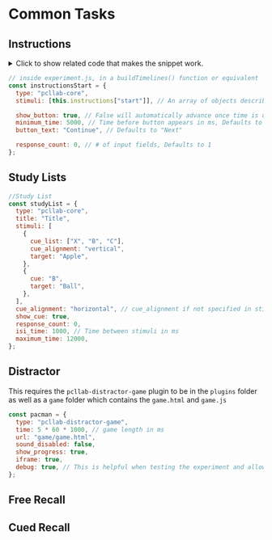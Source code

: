 # Common Tasks

## Instructions

<details>
  <summary>Click to show related code that makes the snippet work.</summary>

```json
// inside materials/instructions.json
{
  "start": {
    "title": "Study Instructions",
    "text": "Here are some instructions. This can accept html tags for formatting <br><br><b>like this.</b>"
  }
}
```

```js
  // somewhere inside experiment.js
  loadMaterials() {
    const self = this;
    $.when(
      $.getJSON("materials/instructions.json", (data) => {
        self.instructions = data;
      })
    ).then(() => {
      self.buildTimeline();
      self.run();
    });
  }

```

</details>

```js
// inside experiment.js, in a buildTimelines() function or equivalent
const instructionsStart = {
  type: "pcllab-core",
  stimuli: [this.instructions["start"]], // An array of objects describing text to show

  show_button: true, // False will automatically advance once time is up
  minimum_time: 5000, // Time before button appears in ms, Defaults to 0ms
  button_text: "Continue", // Defaults to "Next"

  response_count: 0, // # of input fields, Defaults to 1
};
```

## Study Lists

```js
//Study List
const studyList = {
  type: "pcllab-core",
  title: "Title",
  stimuli: [
    {
      cue_list: ["X", "B", "C"],
      cue_alignment: "vertical",
      target: "Apple",
    },
    {
      cue: "B",
      target: "Ball",
    },
  ],
  cue_alignment: "horizontal", // cue_alignment if not specified in stimuli
  show_cue: true,
  response_count: 0,
  isi_time: 1000, // Time between stimuli in ms
  maximum_time: 12000,
};
```

## Distractor

This requires the `pcllab-distractor-game` plugin to be in the `plugins` folder as well as a `game` folder which contains the `game.html` and `game.js`

```js
const pacman = {
  type: "pcllab-distractor-game",
  time: 5 * 60 * 1000, // game length in ms
  url: "game/game.html",
  sound_disabled: false,
  show_progress: true,
  iframe: true,
  debug: true, // This is helpful when testing the experiment and allows skipping.
};
```

## Free Recall

## Cued Recall

```

```
